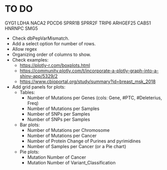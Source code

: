 # TO DO

GYG1     LDHA     NACA2    PDCD6    SPRR1B   SPRR2F   TRIP6    ARHGEF25 CABS1    HNRNPC   SMG5
* Check dbPepVarMismatch.
* Add a select option for number of rows.
* Allow regex
* Organizing order of columns to show.
* Check examples: 
  * https://plotly-r.com/boxplots.html
  * https://community.plotly.com/t/incorporate-a-plotly-graph-into-a-shiny-app/5329/2
  * https://www.cbioportal.org/study/summary?id=breast_msk_2018
* Add grid panels for plots:
  * Tables:
    * Number of Mutations per Genes (cols: Gene, #PTC, #Deleterius, Freq)
    * Number of Mutations per Samples
    * Number of SNPs per Samples
    * Number of SNPs per Samples
  * Bar plots: 
    * Number of Mutations per Chromosome
    * Number of Mutations per Cancer
    * Number of Protein Change of Purines and pyrimidines
    * Number of Samples per Cancer (or a Pie chart)
  * Pie plots: 
    * Mutation Number of Cancer
    * Mutation Number of Variant_Classification
      
